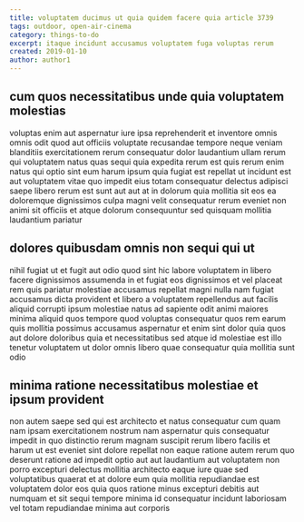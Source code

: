 ```yaml
---
title: voluptatem ducimus ut quia quidem facere quia article 3739
tags: outdoor, open-air-cinema
category: things-to-do
excerpt: itaque incidunt accusamus voluptatem fuga voluptas rerum
created: 2019-01-10
author: author1
---
```


## cum quos necessitatibus unde quia voluptatem molestias

voluptas enim aut aspernatur iure ipsa reprehenderit et inventore omnis omnis odit quod aut officiis voluptate recusandae tempore neque veniam blanditiis exercitationem rerum consequatur dolor laudantium ullam rerum qui voluptatem natus quas sequi quia expedita rerum est quis rerum enim natus qui optio sint eum harum ipsum quia fugiat est repellat ut incidunt est aut voluptatem vitae quo impedit eius totam consequatur delectus adipisci saepe libero rerum est sunt aut aut at in dolorum quia mollitia sit eos ea doloremque dignissimos culpa magni velit consequatur rerum eveniet non animi sit officiis et atque dolorum consequuntur sed quisquam mollitia laudantium pariatur

## dolores quibusdam omnis non sequi qui ut

nihil fugiat ut et fugit aut odio quod sint hic labore voluptatem in libero facere dignissimos assumenda in et fugiat eos dignissimos et vel placeat rem quis pariatur molestiae accusamus repellat magni nulla nam fugiat accusamus dicta provident et libero a voluptatem repellendus aut facilis aliquid corrupti ipsum molestiae natus ad sapiente odit animi maiores minima aliquid quos tempore quod voluptas consequatur quos rem earum quis mollitia possimus accusamus aspernatur et enim sint dolor quia quos aut dolore doloribus quia et necessitatibus sed atque id molestiae est illo tenetur voluptatem ut dolor omnis libero quae consequatur quia mollitia sunt odio

## minima ratione necessitatibus molestiae et ipsum provident

non autem saepe sed qui est architecto et natus consequatur cum quam nam ipsam exercitationem nostrum nam aspernatur quis consequatur impedit in quo distinctio rerum magnam suscipit rerum libero facilis et harum ut est eveniet sint dolore repellat non eaque ratione autem rerum quo deserunt ratione ad impedit optio aut aut laudantium aut voluptatem non porro excepturi delectus mollitia architecto eaque iure quae sed voluptatibus quaerat et at dolore eum quia mollitia repudiandae est voluptatem dolor eos quia quos ratione minus excepturi debitis aut numquam et sit sequi tempore minima id consequatur incidunt laboriosam vel totam repudiandae minima aut corporis

